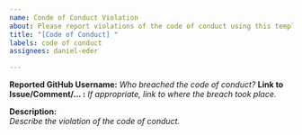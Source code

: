 ```yaml
---
name: Conde of Conduct Violation
about: Please report violations of the code of conduct using this template.
title: "[Code of Conduct] "
labels: code of conduct
assignees: daniel-eder

---
```


**Reported GitHub Username:** *Who breached the code of conduct?*
**Link to Issue/Comment/... :** *If appropriate, link to where the breach took place.*

**Description:**  
*Describe the violation of the code of conduct.*
